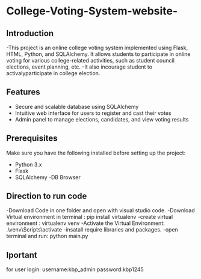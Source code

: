 # College-Voting-System-website-
## Introduction
-This project is an online college voting system implemented using Flask, HTML, Python, and SQLAlchemy. It allows students to participate in online voting for various college-related activities, such as student council elections, event planning, etc.
-It also incourage student to activalyparticipate in college election.

## Features
- Secure and scalable database using SQLAlchemy
- Intuitive web interface for users to register and cast their votes
- Admin panel to manage elections, candidates, and view voting results

## Prerequisites
Make sure you have the following installed before setting up the project:
- Python 3.x
- Flask
- SQLAlchemy
-DB Browser

## Direction to run code
-Download Code in one folder and open with visual studio code.
-Download Virtual environment in terminal : pip install virtualenv
-create virtual environment : virtualenv venv
-Activate the Virtual Environment: .\venv\Scripts\activate
-insatall require libraries and packages.
-open terminal and run: python main.py

## Iportant
for user login:
username:kbp_admin
password:kbp1245





